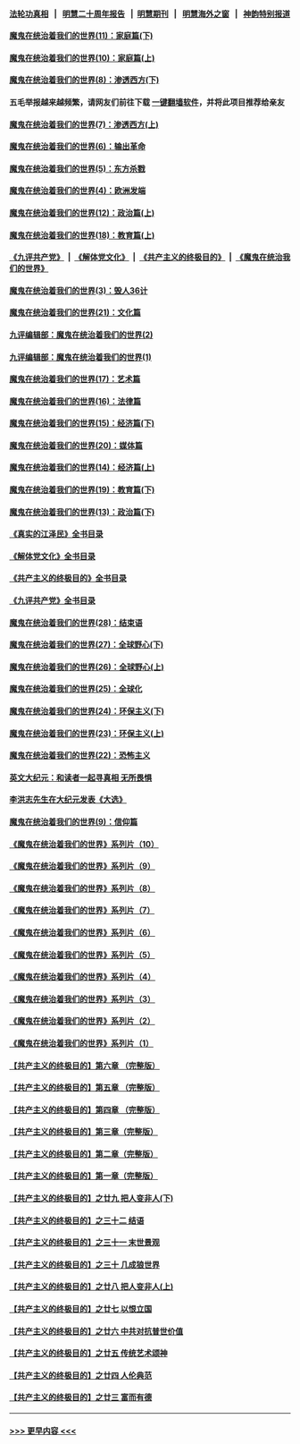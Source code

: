 #### [法轮功真相](https://github.com/gfw-breaker/truth/blob/master/README.md?t=0) &nbsp;&nbsp;|&nbsp;&nbsp; [明慧二十周年报告](https://github.com/gfw-breaker/mh-reports/blob/master/README.md?t=0) &nbsp;&nbsp;|&nbsp;&nbsp;[明慧期刊](https://github.com/gfw-breaker/mh-qikan) &nbsp;&nbsp;|&nbsp;&nbsp; [明慧海外之窗](https://github.com/gfw-breaker/mh-news/blob/master/README.md?t=0) &nbsp;&nbsp;|&nbsp;&nbsp; [神韵特别报道](https://github.com/gfw-breaker/mh-news/blob/master/shenyun.md?t=0)
#### [魔鬼在统治着我们的世界(11)：家庭篇(下)](../pages/nsc422/n10440961.md?t=12060050) 
#### [魔鬼在统治着我们的世界(10)：家庭篇(上)](../pages/nsc422/n10435448.md?t=12060050) 
#### [魔鬼在统治着我们的世界(8)：渗透西方(下)](../pages/nsc422/n10429603.md?t=12060050) 
#### 五毛举报越来越频繁，请网友们前往下载 [一键翻墙软件](https://github.com/gfw-breaker/ssr-accounts)，并将此项目推荐给亲友
#### [魔鬼在统治着我们的世界(7)：渗透西方(上)](../pages/nsc422/n10426013.md?t=12060050) 
#### [魔鬼在统治着我们的世界(6)：输出革命](../pages/nsc422/n10421536.md?t=12060050) 
#### [魔鬼在统治着我们的世界(5)：东方杀戮](../pages/nsc422/n10417707.md?t=12060050) 
#### [魔鬼在统治着我们的世界(4)：欧洲发端](../pages/nsc422/n10414890.md?t=12060050) 
#### [魔鬼在统治着我们的世界(12)：政治篇(上)](../pages/nsc422/n10444576.md?t=12060050) 
#### [魔鬼在统治着我们的世界(18)：教育篇(上)](../pages/nsc422/n10526970.md?t=12060050) 
#### [《九评共产党》](https://github.com/begood0513/9ping.md/blob/master/README.md) &nbsp;|&nbsp; [《解体党文化》](../../../../jtdwh.md/blob/master/README.md)  &nbsp;|&nbsp; [《共产主义的终极目的》](../../../../gczydzjmd.md/blob/master/README.md) &nbsp;|&nbsp; [《魔鬼在统治我们的世界》](../../../../mgztzwmdsj.md/blob/master/README.md) 
#### [魔鬼在统治着我们的世界(3)：毁人36计](../pages/nsc422/n10411583.md?t=12060050) 
#### [魔鬼在统治着我们的世界(21)：文化篇](../pages/nsc422/n10597706.md?t=12060050) 
#### [九评编辑部：魔鬼在统治着我们的世界(2)](../pages/nsc422/n10410036.md?t=12060050) 
#### [九评编辑部：魔鬼在统治着我们的世界(1)](../pages/nsc422/n10406825.md?t=12060050) 
#### [魔鬼在统治着我们的世界(17)：艺术篇](../pages/nsc422/n10499093.md?t=12060050) 
#### [魔鬼在统治着我们的世界(16)：法律篇](../pages/nsc422/n10485969.md?t=12060050) 
#### [魔鬼在统治着我们的世界(15)：经济篇(下)](../pages/nsc422/n10469975.md?t=12060050) 
#### [魔鬼在统治着我们的世界(20)：媒体篇](../pages/nsc422/n10586579.md?t=12060050) 
#### [魔鬼在统治着我们的世界(14)：经济篇(上)](../pages/nsc422/n10457370.md?t=12060050) 
#### [魔鬼在统治着我们的世界(19)：教育篇(下)](../pages/nsc422/n10564808.md?t=12060050) 
#### [魔鬼在统治着我们的世界(13)：政治篇(下)](../pages/nsc422/n10448270.md?t=12060050) 
#### [《真实的江泽民》全书目录](../pages/nsc422/n13721399.md?t=12060050) 
#### [《解体党文化》全书目录](../pages/nsc422/n13721157.md?t=12060050) 
#### [《共产主义的终极目的》全书目录](../pages/nsc422/n13721048.md?t=12060050) 
#### [《九评共产党》全书目录](../pages/nsc422/n13708085.md?t=12060050) 
#### [魔鬼在统治着我们的世界(28)：结束语](../pages/nsc422/n10936246.md?t=12060050) 
#### [魔鬼在统治着我们的世界(27)：全球野心(下)](../pages/nsc422/n10928319.md?t=12060050) 
#### [魔鬼在统治着我们的世界(26)：全球野心(上)](../pages/nsc422/n10900318.md?t=12060050) 
#### [魔鬼在统治着我们的世界(25)：全球化](../pages/nsc422/n10788205.md?t=12060050) 
#### [魔鬼在统治着我们的世界(24)：环保主义(下)](../pages/nsc422/n10695307.md?t=12060050) 
#### [魔鬼在统治着我们的世界(23)：环保主义(上)](../pages/nsc422/n10688613.md?t=12060050) 
#### [魔鬼在统治着我们的世界(22)：恐怖主义](../pages/nsc422/n10614727.md?t=12060050) 
#### [英文大纪元：和读者一起寻真相 无所畏惧](../pages/nsc422/n12542027.md?t=12060050) 
#### [李洪志先生在大纪元发表《大选》](../pages/nsc422/n12534746.md?t=12060050) 
#### [魔鬼在统治着我们的世界(9)：信仰篇](../pages/nsc422/n10432159.md?t=12060050) 
#### [《魔鬼在统治着我们的世界》系列片（10）](../pages/nsc422/n12292670.md?t=12060050) 
#### [《魔鬼在统治着我们的世界》系列片（9）](../pages/nsc422/n12290859.md?t=12060050) 
#### [《魔鬼在统治着我们的世界》系列片（8）](../pages/nsc422/n12287445.md?t=12060050) 
#### [《魔鬼在统治着我们的世界》系列片（7）](../pages/nsc422/n12283425.md?t=12060050) 
#### [《魔鬼在统治着我们的世界》系列片（6）](../pages/nsc422/n12282314.md?t=12060050) 
#### [《魔鬼在统治着我们的世界》系列片（5）](../pages/nsc422/n12281419.md?t=12060050) 
#### [《魔鬼在统治着我们的世界》系列片（4）](../pages/nsc422/n12274024.md?t=12060050) 
#### [《魔鬼在统治着我们的世界》系列片（3）](../pages/nsc422/n12271322.md?t=12060050) 
#### [《魔鬼在统治着我们的世界》系列片（2）](../pages/nsc422/n12269049.md?t=12060050) 
#### [《魔鬼在统治着我们的世界》系列片（1）](../pages/nsc422/n12267575.md?t=12060050) 
#### [【共产主义的终极目的】第六章 （完整版）](../pages/nsc422/n11428913.md?t=12060050) 
#### [【共产主义的终极目的】第五章 （完整版）](../pages/nsc422/n11428912.md?t=12060050) 
#### [【共产主义的终极目的】第四章 （完整版）](../pages/nsc422/n11428907.md?t=12060050) 
#### [【共产主义的终极目的】第三章（完整版）](../pages/nsc422/n11428848.md?t=12060050) 
#### [【共产主义的终极目的】第二章（完整版）](../pages/nsc422/n11428831.md?t=12060050) 
#### [【共产主义的终极目的】第一章（完整版）](../pages/nsc422/n11417651.md?t=12060050) 
#### [【共产主义的终极目的】之廿九 把人变非人(下)](../pages/nsc422/n11344140.md?t=12060050) 
#### [【共产主义的终极目的】之三十二 结语](../pages/nsc422/n11360535.md?t=12060050) 
#### [【共产主义的终极目的】之三十一 末世景观](../pages/nsc422/n11351129.md?t=12060050) 
#### [【共产主义的终极目的】之三十 几成狼世界](../pages/nsc422/n11348280.md?t=12060050) 
#### [【共产主义的终极目的】之廿八 把人变非人(上)](../pages/nsc422/n11340492.md?t=12060050) 
#### [【共产主义的终极目的】之廿七 以恨立国](../pages/nsc422/n11336944.md?t=12060050) 
#### [【共产主义的终极目的】之廿六 中共对抗普世价值](../pages/nsc422/n11324785.md?t=12060050) 
#### [【共产主义的终极目的】之廿五 传统艺术颂神](../pages/nsc422/n11296396.md?t=12060050) 
#### [【共产主义的终极目的】之廿四 人伦典范](../pages/nsc422/n11296397.md?t=12060050) 
#### [【共产主义的终极目的】之廿三 富而有德](../pages/nsc422/n11283598.md?t=12060050) 

----
#### [ >>> 更早内容 <<< ](../indexes/nsc422-earlier.md)
